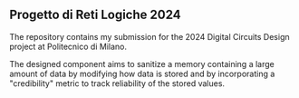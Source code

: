 ## Progetto di Reti Logiche 2024
The repository contains my submission for the 2024 Digital Circuits Design project at Politecnico di Milano.

The designed component aims to sanitize a memory containing a large amount of data by modifying how data is stored and by incorporating a "credibility" metric to track reliability of the stored values. 

